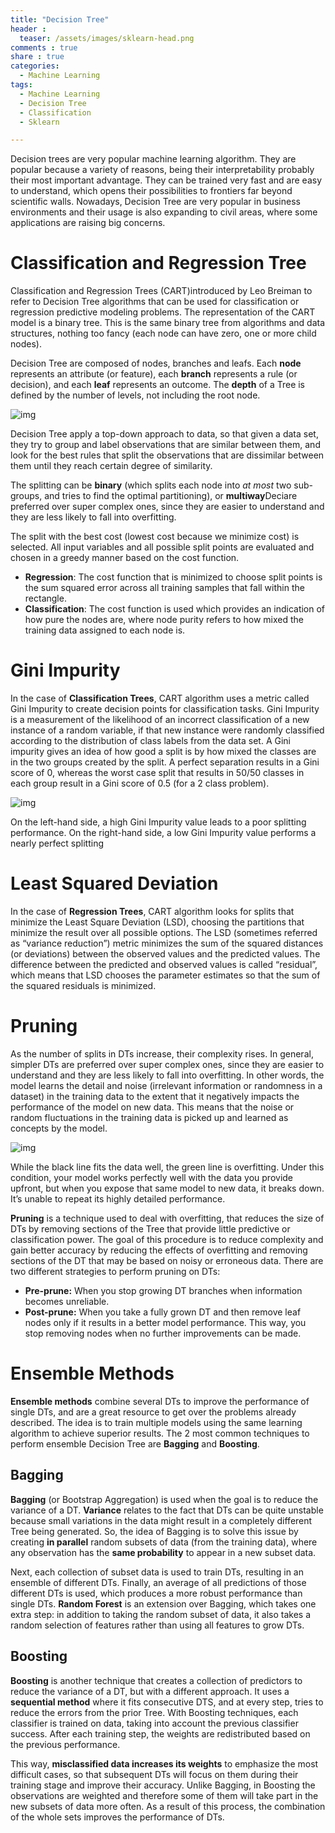 ```yaml
---
title: "Decision Tree"
header :
  teaser: /assets/images/sklearn-head.png
comments : true
share : true
categories:
  - Machine Learning
tags:
  - Machine Learning
  - Decision Tree
  - Classification
  - Sklearn

---
```


Decision trees are very popular machine learning algorithm. They are popular because a variety of reasons, being their interpretability probably their most important advantage. They can be trained very fast and are easy to understand, which opens their possibilities to frontiers far beyond scientific walls. Nowadays, Decision Tree are very popular in business environments and their usage is also expanding to civil areas, where some applications are raising big concerns.

# Classification and Regression Tree

Classification and Regression Trees (CART)introduced by Leo Breiman to refer to Decision Tree algorithms that can be used for classification or regression predictive modeling problems. The representation of the CART model is a binary tree. This is the same binary tree from algorithms and data structures, nothing too fancy (each node can have zero, one or more child nodes).

Decision Tree are composed of nodes, branches and leafs. Each **node** represents an attribute (or feature), each **branch** represents a rule (or decision), and each **leaf** represents an outcome. The **depth** of a Tree is defined by the number of levels, not including the root node.

![img](https://cdn-images-1.medium.com/max/1600/0*IS9xKHt83nuERC9P)

Decision Tree apply a top-down approach to data, so that given a data set, they try to group and label observations that are similar between them, and look for the best rules that split the observations that are dissimilar between them until they reach certain degree of similarity.

The splitting can be **binary** (which splits each node into *at most* two sub-groups, and tries to find the optimal partitioning), or **multiway**Deciare preferred over super complex ones, since they are easier to understand and they are less likely to fall into overfitting.

The split with the best cost (lowest cost because we minimize cost) is selected. All input variables and all possible split points are evaluated and chosen in a greedy manner based on the cost function.

- **Regression**: The cost function that is minimized to choose split points is the sum squared error across all training samples that fall within the rectangle.
- **Classification**: The cost function is used which provides an indication of how pure the nodes are, where node purity refers to how mixed the training data assigned to each node is.

# Gini Impurity

In the case of **Classification Trees**, CART algorithm uses a metric called Gini Impurity to create decision points for classification tasks. Gini Impurity is a measurement of the likelihood of an incorrect classification of a new instance of a random variable, if that new instance were randomly classified according to the distribution of class labels from the data set. A Gini impurity gives an idea of how good a split is by how mixed the classes are in the two groups created by the split. A perfect separation results in a Gini score of 0, whereas the worst case split that results in 50/50 classes in each group result in a Gini score of 0.5 (for a 2 class problem).

![img](https://cdn-images-1.medium.com/max/1600/0*8FVbz8azTkk5Titf)

On the left-hand side, a high Gini Impurity value leads to a poor splitting performance. On the right-hand side, a low Gini Impurity value performs a nearly perfect splitting

# Least Squared Deviation

In the case of **Regression Trees**, CART algorithm looks for splits that minimize the Least Square Deviation (LSD), choosing the partitions that minimize the result over all possible options. The LSD (sometimes referred as “variance reduction”) metric minimizes the sum of the squared distances (or deviations) between the observed values and the predicted values. The difference between the predicted and observed values is called “residual”, which means that LSD chooses the parameter estimates so that the sum of the squared residuals is minimized.

# Pruning

As the number of splits in DTs increase, their complexity rises. In general, simpler DTs are preferred over super complex ones, since they are easier to understand and they are less likely to fall into overfitting. In other words, the model learns the detail and noise (irrelevant information or randomness in a dataset) in the training data to the extent that it negatively impacts the performance of the model on new data. This means that the noise or random fluctuations in the training data is picked up and learned as concepts by the model.

![img](https://cdn-images-1.medium.com/max/1600/1*c3W5mjgvBRIOFA8ye1JEXg.png)

While the black line fits the data well, the green line is overfitting. Under this condition, your model works perfectly well with the data you provide upfront, but when you expose that same model to new data, it breaks down. It’s unable to repeat its highly detailed performance.

**Pruning** is a technique used to deal with overfitting, that reduces the size of DTs by removing sections of the Tree that provide little predictive or classification power. The goal of this procedure is to reduce complexity and gain better accuracy by reducing the effects of overfitting and removing sections of the DT that may be based on noisy or erroneous data. There are two different strategies to perform pruning on DTs:

- **Pre-prune:** When you stop growing DT branches when information becomes unreliable.
- **Post-prune:** When you take a fully grown DT and then remove leaf nodes only if it results in a better model performance. This way, you stop removing nodes when no further improvements can be made.

# Ensemble Methods

**Ensemble methods** combine several DTs to improve the performance of single DTs, and are a great resource to get over the problems already described. The idea is to train multiple models using the same learning algorithm to achieve superior results. The 2 most common techniques to perform ensemble Decision Tree are **Bagging** and **Boosting**.

## Bagging

**Bagging** (or Bootstrap Aggregation) is used when the goal is to reduce the variance of a DT. **Variance** relates to the fact that DTs can be quite unstable because small variations in the data might result in a completely different Tree being generated. So, the idea of Bagging is to solve this issue by creating **in parallel** random subsets of data (from the training data), where any observation has the **same probability** to appear in a new subset data. 

Next, each collection of subset data is used to train DTs, resulting in an ensemble of different DTs. Finally, an average of all predictions of those different DTs is used, which produces a more robust performance than single DTs. **Random Forest** is an extension over Bagging, which takes one extra step: in addition to taking the random subset of data, it also takes a random selection of features rather than using all features to grow DTs.

## **Boosting** 

**Boosting** is another technique that creates a collection of predictors to reduce the variance of a DT, but with a different approach. It uses a **sequential method** where it fits consecutive DTS, and at every step, tries to reduce the errors from the prior Tree. With Boosting techniques, each classifier is trained on data, taking into account the previous classifier success. After each training step, the weights are redistributed based on the previous performance. 

This way, **misclassified data increases its weights** to emphasize the most difficult cases, so that subsequent DTs will focus on them during their training stage and improve their accuracy. Unlike Bagging, in Boosting the observations are weighted and therefore some of them will take part in the new subsets of data more often. As a result of this process, the combination of the whole sets improves the performance of DTs.